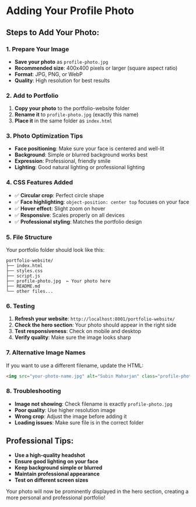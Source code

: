 # Adding Your Profile Photo

## Steps to Add Your Photo:

### 1. Prepare Your Image
- **Save your photo** as `profile-photo.jpg`
- **Recommended size**: 400x400 pixels or larger (square aspect ratio)
- **Format**: JPG, PNG, or WebP
- **Quality**: High resolution for best results

### 2. Add to Portfolio
1. **Copy your photo** to the portfolio-website folder
2. **Rename it** to `profile-photo.jpg` (exactly this name)
3. **Place it** in the same folder as `index.html`

### 3. Photo Optimization Tips
- **Face positioning**: Make sure your face is centered and well-lit
- **Background**: Simple or blurred background works best
- **Expression**: Professional, friendly smile
- **Lighting**: Good natural lighting or professional lighting

### 4. CSS Features Added
- ✅ **Circular crop**: Perfect circle shape
- ✅ **Face highlighting**: `object-position: center top` focuses on your face
- ✅ **Hover effect**: Slight zoom on hover
- ✅ **Responsive**: Scales properly on all devices
- ✅ **Professional styling**: Matches the portfolio design

### 5. File Structure
Your portfolio folder should look like this:
```
portfolio-website/
├── index.html
├── styles.css
├── script.js
├── profile-photo.jpg  ← Your photo here
├── README.md
└── other files...
```

### 6. Testing
1. **Refresh your website**: `http://localhost:8001/portfolio-website/`
2. **Check the hero section**: Your photo should appear in the right side
3. **Test responsiveness**: Check on mobile and desktop
4. **Verify quality**: Make sure the image looks sharp

### 7. Alternative Image Names
If you want to use a different filename, update the HTML:
```html
<img src="your-photo-name.jpg" alt="Subin Maharjan" class="profile-photo">
```

### 8. Troubleshooting
- **Image not showing**: Check filename is exactly `profile-photo.jpg`
- **Poor quality**: Use higher resolution image
- **Wrong crop**: Adjust the image before adding it
- **Loading issues**: Make sure file is in the correct folder

## Professional Tips:
- **Use a high-quality headshot**
- **Ensure good lighting on your face**
- **Keep background simple or blurred**
- **Maintain professional appearance**
- **Test on different screen sizes**

Your photo will now be prominently displayed in the hero section, creating a more personal and professional portfolio!
